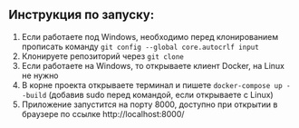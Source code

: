 ## Инструкция по запуску:

1. Если работаете под Windows, необходимо перед клонированием прописать команду `git config --global core.autocrlf input`
1. Клонируете репозиторий через `git clone`
2. Если работаете на Windows, то открываете клиент Docker, на Linux не нужно
3. В корне проекта открываете терминал и пишете
`docker-compose up --build` (добавив sudo перед командой, если открываете с Linux)
4. Приложение запустится на порту 8000, доступно при открытии в браузере по ссылке http://localhost:8000/
